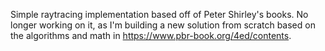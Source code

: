 Simple raytracing implementation based off of Peter Shirley's books. No longer working on it, as I'm building a new solution from scratch based on the algorithms and math in https://www.pbr-book.org/4ed/contents. 
